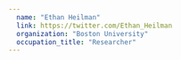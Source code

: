 ```yaml
---
  name: "Ethan Heilman"
  link: https://twitter.com/Ethan_Heilman
  organization: "Boston University"
  occupation_title: "Researcher"
---
```

